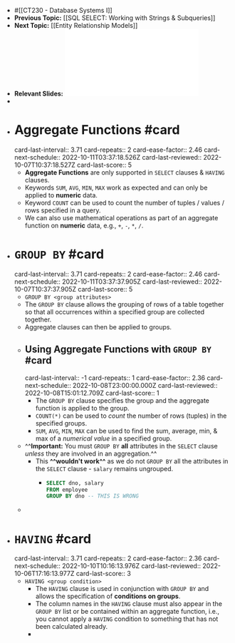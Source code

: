 - #[[CT230 - Database Systems I]]
- **Previous Topic:** [[SQL SELECT: Working with Strings & Subqueries]]
- **Next Topic:** [[Entity Relationship Models]]
- **Relevant Slides:** ![Topic 6 SQL_DML_aggregateFns and Group By Having.pdf](../assets/Topic_6_SQL_DML_aggregateFns_and_Group_By_Having_1664362673690_0.pdf)
-
- # Aggregate Functions #card
  card-last-interval:: 3.71
  card-repeats:: 2
  card-ease-factor:: 2.46
  card-next-schedule:: 2022-10-11T03:37:18.526Z
  card-last-reviewed:: 2022-10-07T10:37:18.527Z
  card-last-score:: 5
	- **Aggregate Functions** are only supported in `SELECT` clauses & `HAVING` clauses.
	- Keywords `SUM`, `AVG`, `MIN`, `MAX` work as expected and can only be applied to **numeric** data.
	- Keyword `COUNT` can be used to count the number of tuples / values / rows specified in a query.
	- We can also use mathematical operations as part of an aggregate function on **numeric** data, e.g., `+`, `-`, `*`, `/`.
- # `GROUP BY` #card
  card-last-interval:: 3.71
  card-repeats:: 2
  card-ease-factor:: 2.46
  card-next-schedule:: 2022-10-11T03:37:37.905Z
  card-last-reviewed:: 2022-10-07T10:37:37.905Z
  card-last-score:: 5
	- `GROUP BY <group attributes>`
	- The `GROUP BY` clause allows the grouping of rows of a table together so that all occurrences within a specified group are collected together.
	- Aggregate clauses can then be applied to groups.
	- ## Using Aggregate Functions with `GROUP BY` #card
	  card-last-interval:: -1
	  card-repeats:: 1
	  card-ease-factor:: 2.36
	  card-next-schedule:: 2022-10-08T23:00:00.000Z
	  card-last-reviewed:: 2022-10-08T15:01:12.709Z
	  card-last-score:: 1
		- The `GROUP BY` clause specifies the group and the aggregate function is applied to the group.
		- `COUNT(*)` can be used to *count* the number of rows (tuples) in the specified groups.
		- `SUM`, `AVG`, `MIN`, `MAX` can be used to find the sum, average, min, & max of a *numerical value* in a specified group.
	- ^^**Important:** You must `GROUP BY` **all** attributes in the `SELECT` clause *unless* they are involved in an aggregation.^^
		- This **^^wouldn't work^^** as we do not `GROUP BY` all the attributes in the `SELECT` clause - `salary` remains ungrouped.
			- ```SQL
			  SELECT dno, salary
			  FROM employee
			  GROUP BY dno -- THIS IS WRONG
			  ```
	-
- # `HAVING` #card
  card-last-interval:: 3.71
  card-repeats:: 2
  card-ease-factor:: 2.36
  card-next-schedule:: 2022-10-10T10:16:13.976Z
  card-last-reviewed:: 2022-10-06T17:16:13.977Z
  card-last-score:: 3
	- `HAVING <group condition>`
		- The `HAVING` clause is used in conjunction with `GROUP BY` and allows the specification of **conditions on groups**.
		- The column names in the `HAVING` clause must also appear in the `GROUP BY` list or be contained within an aggregate function, i.e., you cannot apply a `HAVING` condition to something that has not been calculated already.
		-